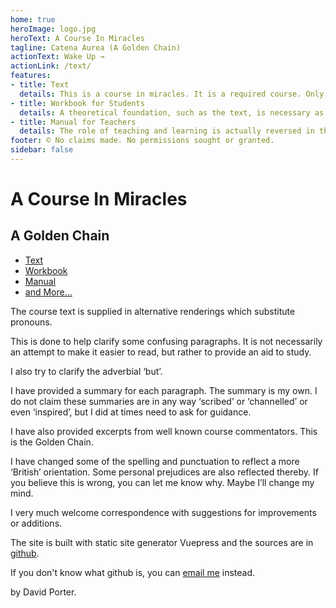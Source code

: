 ```yaml
---
home: true
heroImage: logo.jpg
heroText: A Course In Miracles
tagline: Catena Aurea (A Golden Chain)
actionText: Wake Up →
actionLink: /text/
features:
- title: Text
  details: This is a course in miracles. It is a required course. Only the time you take it is voluntary. Free will does not mean that you can establish the curriculum. It means only that you can elect what you want to take at a given time. The course does not aim at teaching the meaning of love, for that is beyond what can be taught. It does aim, however, at removing the blocks to the awareness of love’s presence, which is your natural inheritance. The opposite of love is fear, but what is all-encompassing can have no opposite.
- title: Workbook for Students
  details: A theoretical foundation, such as the text, is necessary as a background to make these exercises meaningful. Yet it is the exercises that will make the goal possible. An untrained mind can accomplish nothing. It is the purpose of these exercises to train the mind to think along the lines which the course sets forth.
- title: Manual for Teachers
  details: The role of teaching and learning is actually reversed in the thinking of the world. The reversal is characteristic. It seems as if the teacher and the learner are separated, the teacher giving something to the learner rather than to himself. Further, the act of teaching is regarded as a special activity in which one engages only a relatively small proportion of one’s time. The course, on the other hand, emphasises that to teach is to learn, so that teacher and learner are the same. It also emphasises that teaching is a constant process; it goes on every moment of the day and continues into sleeping thoughts as well.
footer: © No claims made. No permissions sought or granted. 
sidebar: false
---
```



# A Course In Miracles

## A Golden Chain

- [Text](/text/)
- [Workbook](/workbook/)
- [Manual](/manual/)
- [and More…](/other/)


The course text is supplied in alternative renderings which substitute pronouns.

This is done to help clarify some confusing paragraphs. It is not necessarily an attempt to make it easier to read, but rather to provide an aid to study.

I also try to clarify the adverbial ‘but’. 

I have provided a summary for each paragraph. The summary is my own. I do not claim these summaries are in any way ‘scribed’ or ‘channelled’ or even ‘inspired’, but I did at times need to ask for guidance.

I have also provided excerpts from well known course commentators. This is the Golden Chain.

I have changed some of the spelling and punctuation to reflect a more ‘British’ orientation. Some personal prejudices are also reflected thereby. If you believe this is wrong, you can let me know why. Maybe I’ll change my mind.

I very much welcome correspondence with suggestions for improvements or additions.

The site is built with static site generator Vuepress and the sources are in [github](https://github.com/W-David-Porter/acim). 

If you don't know what github is, you can [email me](mailto:acim@fea.st) instead. 

by David Porter. 